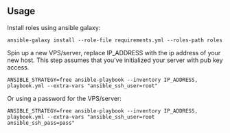 ## Usage

Install roles using ansible galaxy:
```
ansible-galaxy install --role-file requirements.yml --roles-path roles
```

Spin up a new VPS/server, replace IP_ADDRESS with the ip address of your new host. This step assumes that you've initialized your server with pub key access.

```
ANSIBLE_STRATEGY=free ansible-playbook --inventory IP_ADDRESS, playbook.yml --extra-vars "ansible_ssh_user=root"
```

Or using a password for the VPS/server:

```
ANSIBLE_STRATEGY=free ansible-playbook --inventory IP_ADDRESS, playbook.yml --extra-vars "ansible_ssh_user=root ansible_ssh_pass=pass"
```
